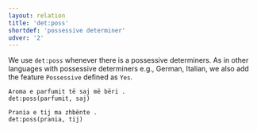 ```yaml
---
layout: relation
title: 'det:poss'
shortdef: 'possessive determiner'
udver: '2'
---
```


We use <code>det:poss</code> whenever there is a possessive determiners. As in other languages with possessive determiners e.g., German, Italian, we also add the feature <code>Possessive</code> defined as <code>Yes</code>.

~~~ sdparse
Aroma e parfumit të saj më bëri .
det:poss(parfumit, saj)
~~~
~~~ sdparse
Prania e tij ma zhbënte .
det:poss(prania, tij)
~~~
<!-- Interlanguage links updated Po 11. listopadu 2024, 20:10:49 CET -->
